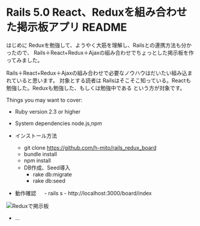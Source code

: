 # Rails 5.0 React、Reduxを組み合わせた掲示板アプリ README

はじめに
Reduxを勉強して、ようやく大筋を理解し、Railsとの連携方法も分かったので、
Rails＋React+Redux＋Ajaxの組み合わせでちょっとした掲示板を作ってみました。

Rails＋React+Redux＋Ajaxの組み合わせで必要なノウハウはだいたい組み込まれていると思います。
対象とする読者は Railsはそこそこ知っている。Reactも勉強した。Reduxも勉強した、もしくは勉強中である
という方が対象です。

Things you may want to cover:

* Ruby version
  2.3 or higher

* System dependencies
  node.js,npm

* インストール方法
  - git clone https://github.com/h-mito/rails_redux_board
  - bundle install
  - npm install
  - DB作成、Seed導入
    - rake db:migrate
    - rake db:seed

* 動作確認
  　  - rails s
      - http://localhost:3000/board/index

![Reduxで掲示板](http://beautifulajax.dip.jp/wp-content/uploads/2017/04/redux-30-806x393.png "あああああ")
* ...
